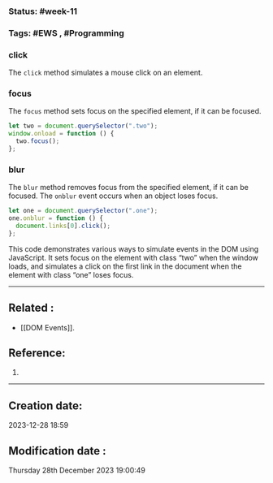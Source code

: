 
### Status: #week-11

### Tags: #EWS  , #Programming 


### click

The `click` method simulates a mouse click on an element.

### focus

The `focus` method sets focus on the specified element, if it can be focused.

```javascript
let two = document.querySelector(".two");
window.onload = function () {
  two.focus();
};
```

### blur

The `blur` method removes focus from the specified element, if it can be focused. The `onblur` event occurs when an object loses focus.

```javascript
let one = document.querySelector(".one");
one.onblur = function () {
  document.links[0].click();
};
```

This code demonstrates various ways to simulate events in the DOM using JavaScript. It sets focus on the element with class “two” when the window loads, and simulates a click on the first link in the document when the element with class “one” loses focus. 

______________________________________________________________________


## Related : 

- [[DOM Events]].

## Reference: 

1.  


---

  ## Creation date: 
  
  2023-12-28 18:59 
  
  
   ## Modification date :
   
   Thursday 28th December 2023 19:00:49